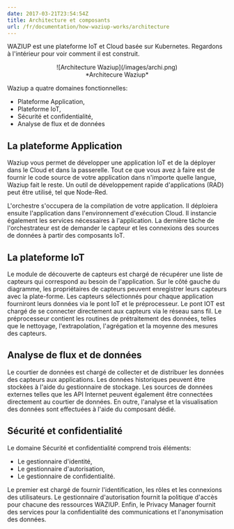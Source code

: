 ```yaml
---
date: 2017-03-21T23:54:54Z
title: Architecture et composants
url: /fr/documentation/how-waziup-works/architecture
---
```



WAZIUP est une plateforme IoT et Cloud basée sur Kubernetes.
Regardons à l'intérieur pour voir comment il est construit.

<center> ![Architecture Waziup](/images/archi.png)</center>
<center> *Architecure Waziup*</center>


Waziup a quatre domaines fonctionnelles:

- Plateforme Application,
- Plateforme IoT,
- Sécurité et confidentialité,
- Analyse de flux et de données

La plateforme Application
-------------------------

Waziup vous permet de développer une application IoT et de la déployer dans le Cloud et dans la passerelle.
Tout ce que vous avez à faire est de fournir le code source de votre application dans n'importe quelle langue, Waziup fait le reste.
Un outil de développement rapide d'applications (RAD) peut être utilisé, tel que Node-Red.

L'orchestre s'occupera de la compilation de votre application.
Il déploiera ensuite l'application dans l'environnement d'exécution Cloud.
Il instancie également les services nécessaires à l'application.
La dernière tâche de l'orchestrateur est de demander le capteur et les connexions des sources de données à partir des composants IoT.



La plateforme IoT
-----------------

Le module de découverte de capteurs est chargé de récupérer une liste de capteurs qui correspond au besoin de l'application.
Sur le côté gauche du diagramme, les propriétaires de capteurs peuvent enregistrer leurs capteurs avec la plate-forme.
Les capteurs sélectionnés pour chaque application fourniront leurs données via le pont IoT et le préprocesseur.
Le pont IOT est chargé de se connecter directement aux capteurs via le réseau sans fil.
Le préprocesseur contient les routines de prétraitement des données, telles que le nettoyage, l'extrapolation, l'agrégation et la moyenne des mesures des capteurs.


Analyse de flux et de données
-----------------------------

Le courtier de données est chargé de collecter et de distribuer les données des capteurs aux applications.
Les données historiques peuvent être stockées à l'aide du gestionnaire de stockage.
Les sources de données externes telles que les API Internet peuvent également être connectées directement au courtier de données.
En outre, l'analyse et la visualisation des données sont effectuées à l'aide du composant dédié.

Sécurité et confidentialité
---------------------------

Le domaine Sécurité et confidentialité comprend trois éléments:

- Le gestionnaire d'identité,
- Le gestionnaire d'autorisation,
- Le gestionnaire de confidentialité.

Le premier est chargé de fournir l'identification, les rôles et les connexions des utilisateurs.
Le gestionnaire d'autorisation fournit la politique d'accès pour chacune des ressources WAZIUP.
Enfin, le Privacy Manager fournit des services pour la confidentialité des communications et l'anonymisation des données.